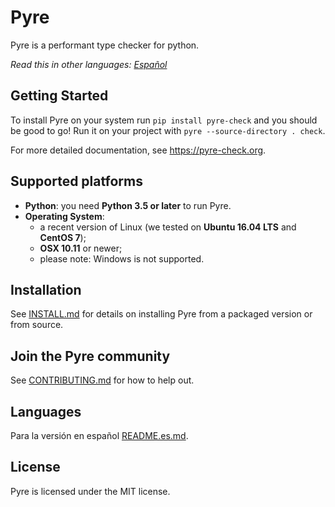 # Pyre
Pyre is a performant type checker for python.

*Read this in other languages: [Español](README.es.md)*

## Getting Started

To install Pyre on your system run `pip install pyre-check` and you should be good to go! Run it on your project with `pyre --source-directory . check`.

For more detailed documentation, see https://pyre-check.org.

## Supported platforms

* **Python**: you need **Python 3.5 or later** to run Pyre.
* **Operating System**:
  * a recent version of Linux (we tested on **Ubuntu 16.04 LTS** and **CentOS 7**);
  * **OSX 10.11** or newer;
  * please note: Windows is not supported.

## Installation

See [INSTALL.md](https://github.com/facebook/pyre-check/blob/master/INSTALL.md) for details on installing Pyre from a packaged version or from source.

## Join the Pyre community

See [CONTRIBUTING.md](https://github.com/facebook/pyre-check/blob/master/CONTRIBUTING.md) for how to help out.

## Languages

Para la versión en español [README.es.md](https://github.com/facebook/pyre-check/blob/master/README.es.md).

## License

Pyre is licensed under the MIT license.

